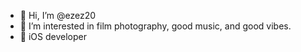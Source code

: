 - 👋 Hi, I’m @ezez20
- 👀 I’m interested in film photography, good music, and good vibes.
- 🌱 iOS developer 


<!---
ezez20/ezez20 is a ✨ special ✨ repository because its `README.md` (this file) appears on your GitHub profile.
You can click the Preview link to take a look at your changes.
--->
